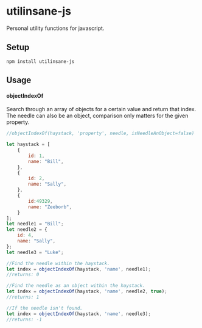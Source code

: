 # utilinsane-js
Personal utility functions for javascript.

## Setup

`npm install utilinsane-js`

## Usage

#### objectIndexOf

Search through an array of objects for a certain value and return that index.
The needle can also be an object, comparison only matters for the given property.

```javascript
//objectIndexOf(haystack, 'property', needle, isNeedleAnObject=false)

let haystack = [
	{
		id: 1,
		name: "Bill",
	},
	{
		id: 2,
		name: "Sally",
	},
	{
		id:49329,
		name: "Zeeborb",
	}
];
let needle1 = "Bill";
let needle2 = {
	id: 4,
	name: "Sally",
};
let needle3 = "Luke";

//Find the needle within the haystack.
let index = objectIndexOf(haystack, 'name', needle1);
//returns: 0

//Find the needle as an object within the haystack.
let index = objectIndexOf(haystack, 'name', needle2, true);
//returns: 1

//If the needle isn't found.
let index = objectIndexOf(haystack, 'name', needle3);
//returns: -1
```
